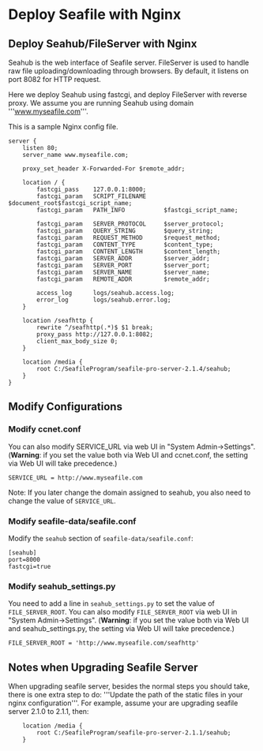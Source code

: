 # Deploy Seafile with Nginx

## Deploy Seahub/FileServer with Nginx

Seahub is the web interface of Seafile server. FileServer is used to handle raw file uploading/downloading through browsers. By default, it listens on port 8082 for HTTP request.

Here we deploy Seahub using fastcgi, and deploy FileServer with reverse proxy. We assume you are running Seahub using domain '''www.myseafile.com'''.

This is a sample Nginx config file.

```
server {
    listen 80;
    server_name www.myseafile.com;

    proxy_set_header X-Forwarded-For $remote_addr;

    location / {
        fastcgi_pass    127.0.0.1:8000;
        fastcgi_param   SCRIPT_FILENAME     $document_root$fastcgi_script_name;
        fastcgi_param   PATH_INFO           $fastcgi_script_name;

        fastcgi_param	SERVER_PROTOCOL	    $server_protocol;
        fastcgi_param   QUERY_STRING        $query_string;
        fastcgi_param   REQUEST_METHOD      $request_method;
        fastcgi_param   CONTENT_TYPE        $content_type;
        fastcgi_param   CONTENT_LENGTH      $content_length;
        fastcgi_param	SERVER_ADDR         $server_addr;
        fastcgi_param	SERVER_PORT         $server_port;
        fastcgi_param	SERVER_NAME         $server_name;
        fastcgi_param   REMOTE_ADDR         $remote_addr;

        access_log      logs/seahub.access.log;
        error_log       logs/seahub.error.log;
    }

    location /seafhttp {
        rewrite ^/seafhttp(.*)$ $1 break;
        proxy_pass http://127.0.0.1:8082;
        client_max_body_size 0;
    }

    location /media {
        root C:/SeafileProgram/seafile-pro-server-2.1.4/seahub;
    }
}
```

## Modify Configurations

### Modify ccnet.conf

You can also modify SERVICE_URL via web UI in "System Admin->Settings". (**Warning**: if you set the value both via Web UI and ccnet.conf, the setting via Web UI will take precedence.)

```
SERVICE_URL = http://www.myseafile.com
```

Note: If you later change the domain assigned to seahub, you also need to change the value of  `SERVICE_URL`.

### Modify seafile-data/seafile.conf

Modify the `seahub` section of `seafile-data/seafile.conf`:

```
[seahub]
port=8000
fastcgi=true
```

### Modify seahub_settings.py

You need to add a line in `seahub_settings.py` to set the value of `FILE_SERVER_ROOT`. You can also modify `FILE_SERVER_ROOT` via web UI in "System Admin->Settings". (**Warning**: if you set the value both via Web UI and seahub_settings.py, the setting via Web UI will take precedence.)

```
FILE_SERVER_ROOT = 'http://www.myseafile.com/seafhttp'
```

## Notes when Upgrading Seafile Server

When upgrading seafile server, besides the normal steps you should take, there is one extra step to do: '''Update the path of the static files in your nginx configuration'''. For example, assume your are upgrading seafile server 2.1.0 to 2.1.1, then:

```
    location /media {
        root C:/SeafileProgram/seafile-pro-server-2.1.1/seahub;
    }
```
